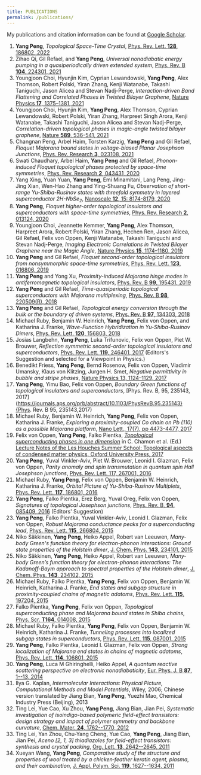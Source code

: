 ```yaml
---
title: PUBLICATIONS 
permalink: /publications/
---
```

My publications and citation information can be found at [Google Scholar](https://scholar.google.de/citations?user=8ZbDNhcAAAAJ&hl=en).


1. **Yang Peng**, *Topological Space-Time Crystal*, [Phys. Rev. Lett. **128**, 186802, 2022](https://journals.aps.org/prl/abstract/10.1103/PhysRevLett.128.186802)
1. Zihao Qi, Gil Refael, and **Yang Peng**, *Universal nonadiabatic energy pumping in a quasiperiodically driven extended system*, [Phys. Rev. B **104**, 224301, 2021](https://journals.aps.org/prb/abstract/10.1103/PhysRevB.104.224301)
1. Youngjoon Choi, Hyunjin Kim, Cyprian Lewandowski, **Yang Peng**, Alex Thomson, Robert Polski, Yiran Zhang, Kenji Watanabe, Takashi Taniguchi, Jason Alicea and Stevan Nadj-Perge, *Interaction-driven Band Flattening and Correlated Phases in Twisted Bilayer Graphene*, [Nature Physics **17**, 1375–1381, 2021](https://www.nature.com/articles/s41567-021-01359-0)
1. Youngjoon Choi, Hyunjin Kim, **Yang Peng**, Alex Thomson, Cyprian Lewandowski, Robert Polski, Yiran Zhang, Harpreet Singh Arora, Kenji Watanabe, Takashi Taniguchi, Jason Alicea and Stevan Nadj-Perge, *Correlation-driven topological phases in magic-angle twisted bilayer graphene*, [Nature **589**, 536-541, 2021](https://www.nature.com/articles/s41586-020-03159-7)
1.  Changnan Peng, Arbel Haim, Torsten Karzig, **Yang Peng** and Gil Refael,
*Floquet Majorana bound states in voltage-biased Planar Josephson Junctions*,
[Phys. Rev. Research **3**, 023108, 2021](https://journals.aps.org/prresearch/abstract/10.1103/PhysRevResearch.3.023108)
1.  Swati Chaudhary, Arbel Haim, **Yang Peng** and Gil Refael, 
*Phonon-induced Floquet topological phases protected by space-time symmetries*, 
[Phys. Rev. Research **2**, 043431, 2020](https://journals.aps.org/prresearch/abstract/10.1103/PhysRevResearch.2.043431)
1. Yang Xing, Yuan Yuan, **Yang Peng**, Emi Minamitani, Lang Peng, Jing-Jing Xian, Wen-Hao Zhang and Ying-Shuang Fu,
*Observation of short-range Yu-Shiba-Rusinov states with threefold symmetry in layered superconductor 2H-NbSe$_2$*,
[Nanoscale **12**, 15: 8174-8179, 2020](https://pubs.rsc.org/en/content/articlelanding/2020/nr/d0nr01383h)
1. **Yang Peng**, _Floquet higher-order topological insulators and superconductors with space-time symmetries_,
[Phys. Rev. Research **2**, 013124, 2020](https://journals.aps.org/prresearch/abstract/10.1103/PhysRevResearch.2.013124)
1. Youngjoon Choi, Jeannette Kemmer, **Yang Peng**, Alex Thomson, Harpreet Arora, Robert Polski, Yiran Zhang, 
Hechen Ren, Jason Alicea, Gil Refael, Felix von Oppen, Kenji Watanabe, Takashi Taniguchi and Stevan Nadj-Perge, 
*Imaging Electronic Correlations in Twisted Bilayer Graphene near the Magic Angle*, 
[Nature Physics **15**, 1174–1180, 2019](https://www.nature.com/articles/s41567-019-0606-5)
1. **Yang Peng** and Gil Refael, *Floquet second-order topological insulators from nonsymmorphic space-time symmetries*, 
[Phys. Rev. Lett. **123**, 016806, 2019](https://journals.aps.org/prl/abstract/10.1103/PhysRevLett.123.016806)
1. **Yang Peng** and Yong Xu, *Proximity-induced Majorana hinge modes in antiferromagnetic topological insulators*,
[Phys. Rev. B **99**, 195431, 2019](https://journals.aps.org/prb/abstract/10.1103/PhysRevB.99.195431)
1. **Yang Peng** and Gil Refael, *Time-quasiperiodic topological superconductors with Majorana multiplexing*, 
[Phys. Rev. B **98**, 220509(R), 2018](https://journals.aps.org/prb/abstract/10.1103/PhysRevB.98.220509)
1. **Yang Peng** and Gil Refael, *Topological energy conversion through the bulk or the boundary of driven systems*,
[Phys. Rev. B **97**, 134303, 2018](https://journals.aps.org/prb/abstract/10.1103/PhysRevB.97.134303)
1. Michael Ruby, Benjamin W. Heinrich, **Yang Peng**, Felix von Oppen, and Katharina J. Franke,
*Wave-Function Hybridization in Yu-Shiba-Rusinov Dimers*,
[Phys. Rev. Lett. **120**, 156803, 2018](https://journals.aps.org/prl/abstract/10.1103/PhysRevLett.120.156803)
1. Josias Langbehn, **Yang Peng**, Luka Trifunovic, Felix von Oppen, Piet W. Brouwer,
*Reflection symmetric second-order topological insulators and superconductors*, 
[Phys. Rev. Lett. **119**, 246401, 2017](https://journals.aps.org/prl/abstract/10.1103/PhysRevLett.119.246401) (Editors\'s Suggestion and selected for a Viewpoint in Physics.)
1. Benedikt Friess, **Yang Peng**, Bernd Rosenow, Felix von Oppen, Vladimir Umansky, Klaus von Klitzing, Jurgen H. Smet,
*Negative permittivity in bubble and stripe phases*, [Nature Physics 13, 1124–1129, 2017](https://www.nature.com/articles/nphys4213)
1. **Yang Peng**, Yimu Bao, Felix von Oppen, *Boundary Green functions of topological insulators and superconductors*,
[Phys. Rev. B, 95, 235143, 2017](https://journals.aps.org/prb/abstract/10.1103/PhysRevB.95.235143}{Phys. Rev. B 95, 235143,2017)
1. Michael Ruby, Benjamin W. Heinrich, **Yang Peng**, Felix von Oppen, Katharina J. Franke, *Exploring a proximity-coupled Co chain on Pb (110) as a possible Majorana platform*, 
[Nano Lett., 17(7), pp 4473–4477, 2017](http://pubs.acs.org/doi/abs/10.1021/acs.nanolett.7b01728)
1. Felix von Oppen, **Yang Peng**, Falko Pientka, [*Topological superconducting phases in one dimension*](http://topo-houches.pks.mpg.de/wp-content/uploads/2015/09/lecture_Oppen.pdf)
in C. Chamon et al. (Ed.) [Lecture Notes of the Les Houches Summer School: Topological aspects of condensed matter physics, Oxford University Press,
2017](https://global.oup.com/academic/product/topological-aspects-of-condensed-matter-physics-9780198785781?cc=de&lang=en&#)
1. **Yang Peng**, Yuval Vinkler-Aviv, Piet W. Brouwer, Leonid I. Glazman, Felix von Oppen, *Parity anomaly
and spin transmutation in quantum spin Hall Josephson junctions*, [Phys. Rev. Lett. 117, 267001,
2016](http://journals.aps.org/prl/abstract/10.1103/PhysRevLett.117.267001)
1.   Michael Ruby, **Yang Peng**, Felix von Oppen, Benjamin W. Heinrich, Katharina J. Franke,
  *Orbital Picture of Yu-Shiba-Rusinov Multiplets*, [Phys. Rev. Lett. **117**, 186801, 2016](http://journals.aps.org/prl/abstract/10.1103/PhysRevLett.117.186801)
1. **Yang Peng**, Falko Pientka, Erez Berg, Yuval Oreg, Felix von Oppen,
  *Signatures of topological Josephson junctions*, 
  [Phys. Rev. B, **94**, 085409, 2016](http://journals.aps.org/prb/abstract/10.1103/PhysRevB.94.085409) (Editors\' Suggestion)
1. **Yang Peng**, Falko Pientka, Yuval Vinkler-Aviv, Leonid I. Glazman, Felix von Oppen,
  *Robust Majorana conductance peaks for a superconducting lead*,
 [Phys. Rev. Lett. **115**, 266804, 2015](http://journals.aps.org/prl/abstract/10.1103/PhysRevLett.115.266804)
1. Niko Säkkinen, **Yang Peng**, Heiko Appel, Robert van Leeuwen, 
  *Many-body Green's function theory for electron-phonon interactions: Ground state properties of the Holstein dimer*,
  [J. Chem. Phys. **143**, 234101, 2015](http://scitation.aip.org/content/aip/journal/jcp/143/23/10.1063/1.4936142)
1. Niko Säkkinen, **Yang Peng**, Heiko Appel, Robert van Leeuwen, 
  *Many-body Green’s function theory for electron-phonon interactions: The Kadanoff-Baym approach to spectral
  properties of the Holstein dimer*,
  [J. Chem. Phys. **143**, 234102, 2015](http://scitation.aip.org/content/aip/journal/jcp/143/23/10.1063/1.4936143)
1. Michael Ruby, Falko Pientka, **Yang Peng**, Felix von Oppen, Benjamin W. Heinrich, Katharina J. Franke,
  *End states and subgap structure in proximity-coupled chains of magnetic adatoms*,
  [Phys. Rev. Lett. **115**, 197204, 2015](http://journals.aps.org/prl/abstract/10.1103/PhysRevLett.115.197204)
1. Falko Pientka, **Yang Peng**, Felix von Oppen,
  *Topological superconducting phase and Majorana bound states in Shiba chains*,
  [Phys. Scr. **T164**, 014008, 2015](http://iopscience.iop.org/article/10.1088/0031-8949/2015/T164/014008/meta)
1. Michael Ruby, Falko Pientka, **Yang Peng**, Felix von Oppen, Benjamin W. Heinrich, Katharina J. Franke,
  *Tunneling processes into localized subgap states in superconductors*,
  [Phys. Rev. Lett. **115**, 087001, 2015](http://journals.aps.org/prl/abstract/10.1103/PhysRevLett.115.087001)
1. **Yang Peng**, Falko Pientka, Leonid I. Glazman, Felix von Oppen,
  *Strong localization of Majorana end states in chains of magnetic adatoms*,
  [Phys. Rev. Lett. **114**, 106801, 2015](http://journals.aps.org/prl/abstract/10.1103/PhysRevLett.114.106801)
1. **Yang Peng**, Luca M Ghiringhelli, Heiko Appel,
  *A quantum reactive scattering perspective on electronic nonadiabaticity*,
  [Eur. Phys. J. B **87**, 1--13, 2014](http://link.springer.com/article/10.1140/epjb/e2014-50183-4)
1. Ilya G. Kaplan, *Intermolecular Interactions: Physical Picture, Computational Methods and Model Potentials*, Wiley, 2006;
  Chinese version translated by Jiang Bian, **Yang Peng**, Yuezhi Mao, Chemical Industry Press (Beijing), 2013
1.  Ting Lei, Yue Cao, Xu Zhou, **Yang Peng**, Jiang Bian, Jian Pei,
  *Systematic investigation of isoindigo-based polymeric field-effect transistors: design strategy and impact of
  polymer symmetry and backbone curvature*,
  [Chem. Mater. **24**, 1762--1770, 2012](http://pubs.acs.org/doi/abs/10.1021/cm300117x)
1.  Ting Lei, Yan Zhou, Chu-Yang Cheng, Yue Cao, **Yang Peng**, Jiang Bian, Jian Pei,
  *Aceno \[2, 1, 3\] thiadiazoles for field-effect transistors: synthesis and crystal packing*,
  [Org. Lett. **13**, 2642--2645, 2011](http://pubs.acs.org/doi/abs/10.1021/ol200748c)
1.  Xueyan Wang, **Yang Peng**, 
  *Comparative study of the structure and properties of wool treated by a chicken‐feather keratin agent, plasma,
  and their combination*,   [J. Appl. Polym. Sci. **119**, 1627--1634, 2011](http://onlinelibrary.wiley.com/doi/10.1002/app.32853/full)
